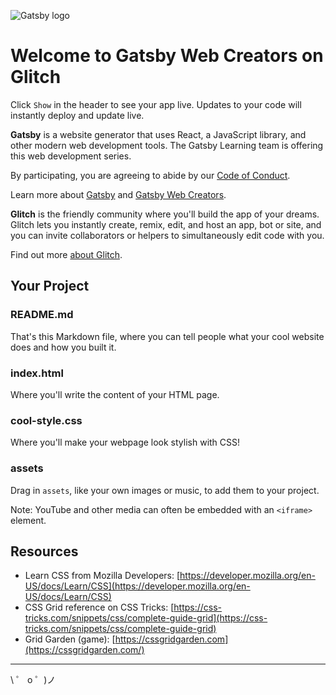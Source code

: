 ![Gatsby logo](https://cdn.glitch.com/d387b22e-9641-40eb-a67a-383c0ebd6ba8%2FGatsby_Monogram.png?v=1585109177672)

# Welcome to Gatsby Web Creators on Glitch

Click `Show` in the header to see your app live. Updates to your code will instantly deploy and update live.

**Gatsby** is a website generator that uses React, a JavaScript library, and other modern web development tools. The Gatsby Learning team is offering this web development series.

By participating, you are agreeing to abide by our [Code of Conduct](https://www.gatsbyjs.org/contributing/code-of-conduct/).

Learn more about [Gatsby](https://gatsbyjs.org) and [Gatsby Web Creators](https://gatsbyjs.com/gatsby-web-creators/).

**Glitch** is the friendly community where you'll build the app of your dreams. Glitch lets you instantly create, remix, edit, and host an app, bot or site, and you can invite collaborators or helpers to simultaneously edit code with you.

Find out more [about Glitch](https://glitch.com/about).

## Your Project

### README.md

That's this Markdown file, where you can tell people what your cool website does and how you built it.

### index.html

Where you'll write the content of your HTML page.

### cool-style.css

Where you'll make your webpage look stylish with CSS!

### assets

Drag in `assets`, like your own images or music, to add them to your project. 

Note: YouTube and other media can often be embedded with an `<iframe>` element.

## Resources

- Learn CSS from Mozilla Developers: [https://developer.mozilla.org/en-US/docs/Learn/CSS](https://developer.mozilla.org/en-US/docs/Learn/CSS)
- CSS Grid reference on CSS Tricks: [https://css-tricks.com/snippets/css/complete-guide-grid](https://css-tricks.com/snippets/css/complete-guide-grid)
- Grid Garden (game): [https://cssgridgarden.com](https://cssgridgarden.com/)

---

\ ゜ o ゜)ノ
